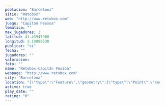 ```yaml
---
poblacion: "Barcelona"
sitio: "Retobox"
web: "http://www.retobox.com"
juego: "Capitán Pessoa"
tematica: ""
max_jugadores: 2
latitud: 41.43947900
longitud: 2.19088530
publicar: "si"
fecha: ""
jugadores: ""
valoracion: 
foto: ""
name: "Retobox-Capitán Pessoa"
webpage: "http://www.retobox.com"
city: "Barcelona"
location: "{\"type\":\"Feature\",\"geometry\":{\"type\":\"Point\",\"coordinates\":[2.1908853,41.439479]}}"
active: true
play_date: ""
rating: "0"
---
```

